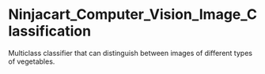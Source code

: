 # Ninjacart_Computer_Vision_Image_Classification
Multiclass classifier that can distinguish between images of different types of vegetables.
